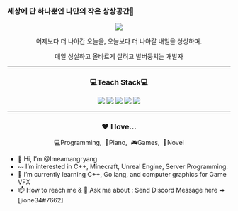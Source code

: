 ### 세상에 단 하나뿐인 나만의 작은 상상공간💬

<div align="center">
<p><a href="https://imeamangryang.github.io/" target="_blank"><img src="https://img.shields.io/badge/Github BLOG-313131?style=flat&logo=GitHub&logoColor=white"/></a></p>
<p> 어제보다 더 나아간 오늘을, 오늘보다 더 나아갈 내일을 상상하며. </p>
<p> 매일 성실하고 올바르게 살려고 발버둥치는 개발자 </p>
</div>

***

<h3 align="center">💻Teach Stack💻</h3>
<p align="center">
  <img src="https://img.shields.io/badge/C++-00599C?style=flat-square&logo=C%2B%2B&logoColor=white"/>
  <img src="https://img.shields.io/badge/Python-00599C?style=flat-square&logo=Python&logoColor=white"/>
  <img src="https://img.shields.io/badge/Java-00599C?style=flat-square&logo=007396&logoColor=white"/>
  <img src="https://img.shields.io/badge/Minecraft-62B47A?style=flat-square&logo=Minecraft&logoColor=white"/>
  <img src="https://img.shields.io/badge/Unreal Engine 5-313131?style=flat-square&logo=UnrealEngine&logoColor=white"/>  
</p>

***

<div align="center">
<h3>❤️ I love...</h3>
<p>💻Programming,&nbsp;&nbsp;🎹Piano,&nbsp;&nbsp;🎮Games,&nbsp;&nbsp;📘Novel</p>
</div>

- 👋 Hi, I’m @Imeamangryang
- 💤 I’m interested in C++, Minecraft, Unreal Engine, Server Programming.
- 🌱 I’m currently learning C++, Go lang, and computer graphics for Game VFX 
- 📫 How to reach me & 💬 Ask me about : Send Discord Message here ➡ [jione34#7662]

